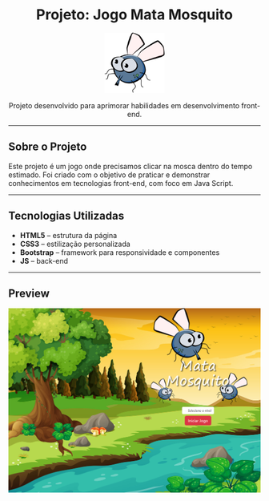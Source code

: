 <div align="center">
  <h1>Projeto: Jogo Mata Mosquito</h1> 
  <img width="120px" height="120px" src="imagens/mosca.png">
  <p>Projeto desenvolvido para aprimorar habilidades em desenvolvimento front-end.</p>
</div>

---

## Sobre o Projeto

Este projeto é um jogo onde precisamos clicar na mosca dentro do tempo estimado. Foi criado com o objetivo de praticar e demonstrar conhecimentos em tecnologias front-end, com foco em Java Script.

---

## Tecnologias Utilizadas

- **HTML5** – estrutura da página
- **CSS3** – estilização personalizada
- **Bootstrap** – framework para responsividade e componentes
- **JS** – back-end

---

## Preview

<img src="imagens/MataMosquito - index.png" alt="Captura de tela do projeto">
